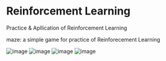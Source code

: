 # Reinforcement Learning
Practice & Apllication of Reinforcement Learning


maze: a simple game for practice of Reinforecement Learning

![image](https://github.com/BinFuPKU/ReinforcementLearning/tree/master/maze/maze_randomwalk.gif)
![image](https://github.com/BinFuPKU/ReinforcementLearning/tree/master/maze/maze_policygradient.gif)
![image](https://github.com/BinFuPKU/ReinforcementLearning/tree/master/maze/maze_Sarsa.gif)
![image](https://github.com/BinFuPKU/ReinforcementLearning/tree/master/maze/maze_QLearning_ball.gif)
